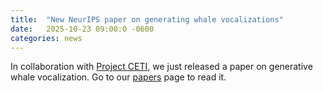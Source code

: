 ```yaml
---
title:  "New NeurIPS paper on generating whale vocalizations"
date:   2025-10-23 09:00:0 -0600
categories: news
---
```

In collaboration with [Project CETI](https://www.projectceti.org/), we just released a paper on generative whale vocalization. Go to our [papers](/publications/) page to read it.
